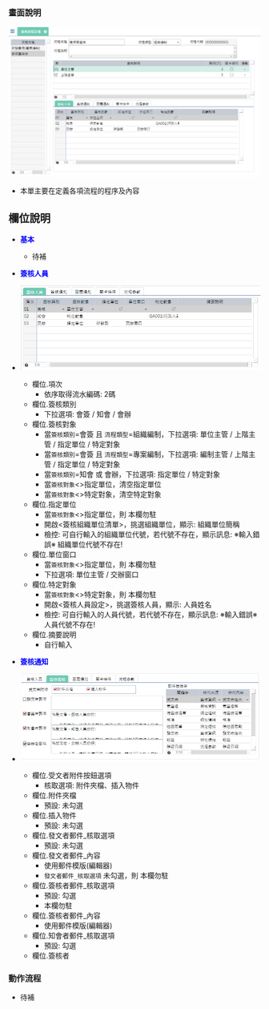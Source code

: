 ### <div id="view">畫面說明</div>

![表單畫面]

* 本單主要在定義各項流程的程序及內容

## <div id="object-desc">欄位說明</div>
* <p id="fieldbreak1" style="color:blue;font-weight:bold">基本</p>

    * <ps>待補</ps>


* <p id="fieldbreak1" style="color:blue;font-weight:bold">簽核人員</p>

* ![pic][image_signoff_flow_setting_user]
    * 欄位.項次
        * 依序取得流水編碼: 2碼
    * 欄位.簽核類別
        * 下拉選項: 會簽 / 知會 / 會辦
    * 欄位.簽核對象
        * 當`簽核類別`=會簽 且 `流程類型`=組織編制，下拉選項: 單位主管 / 上階主管 / 指定單位 / 特定對象 
        * 當`簽核類別`=會簽 且 `流程類型`=專案編制，下拉選項: 編制主管 / 上階主管 / 指定單位 / 特定對象 
        * 當`簽核類別`=知會 或 會辦，下拉選項: 指定單位 / 特定對象
        * 當`簽核對象`<>指定單位，清空指定單位
        * 當`簽核對象`<>特定對象，清空特定對象
    * 欄位.指定單位
        * 當`簽核對象`<>指定單位，則 本欄勿駐
        * 開啟<簽核組織單位清單>，挑選組織單位，顯示: 組織單位簡稱
        * 檢控: 可自行輸入的組織單位代號，若代號不存在，顯示訊息: ※輸入錯誤※ 組織單位代號不存在!        
    * 欄位.單位窗口
        * 當`簽核對象`<>指定單位，則 本欄勿駐
        * 下拉選項: 單位主管 / 交辦窗口
    * 欄位.特定對象
        * 當`簽核對象`<>特定對象，則 本欄勿駐
        * 開啟<簽核人員設定>，挑選簽核人員，顯示: 人員姓名
        * 檢控: 可自行輸入的人員代號，若代號不存在，顯示訊息: ※輸入錯誤※ 人員代號不存在!        
    * 欄位.摘要說明
        * 自行輸入

* <p id="fieldbreak1" style="color:blue;font-weight:bold">簽核通知</p>

* ![pic][image_signoff_flow_setting_notice]

    * 欄位.受文者附件按鈕選項
        * 核取選項: 附件夾檔、插入物件
    * 欄位.附件夾檔
        * 預設: 未勾選
    * 欄位.插入物件 
        * 預設: 未勾選
    * 欄位.發文者郵件_核取選項
        * 預設: 未勾選
    * 欄位.發文者郵件_內容
        * 使用郵件模版(編輯器)
        * `發文者郵件_核取選項` 未勾選，則 本欄勿駐
    * 欄位.簽核者郵件_核取選項
        * 預設: 勾選
        * 本欄勿駐
    * 欄位.簽核者郵件_內容
        * 使用郵件模版(編輯器)
    * 欄位.知會者郵件_核取選項
        * 預設: 勾選
    * 欄位.簽核者




### <div id="action">動作流程</div>
* <ps>待補</ps>


[表單畫面]:attachment/signoff_flow_setting.png "表單畫面"
[image_signoff_flow_setting_user]:attachment/signoff_flow_setting_user.png "簽核人員"
[image_signoff_flow_setting_notice]:attachment/signoff_flow_setting_notice.png "簽核通知"
